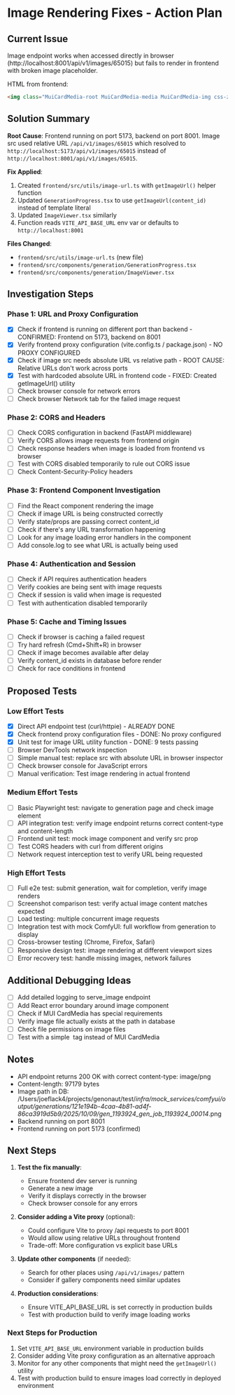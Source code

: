 # Image Rendering Fixes - Action Plan

## Current Issue
Image endpoint works when accessed directly in browser (http://localhost:8001/api/v1/images/65015) but fails to render in frontend with broken image placeholder.

HTML from frontend:
```html
<img class="MuiCardMedia-root MuiCardMedia-media MuiCardMedia-img css-zwexhw-MuiCardMedia-root" alt="cat" src="/api/v1/images/65015">
```

## Solution Summary

**Root Cause**: Frontend running on port 5173, backend on port 8001. Image src used relative URL `/api/v1/images/65015` which resolved to `http://localhost:5173/api/v1/images/65015` instead of `http://localhost:8001/api/v1/images/65015`.

**Fix Applied**:
1. Created `frontend/src/utils/image-url.ts` with `getImageUrl()` helper function
2. Updated `GenerationProgress.tsx` to use `getImageUrl(content_id)` instead of template literal
3. Updated `ImageViewer.tsx` similarly
4. Function reads `VITE_API_BASE_URL` env var or defaults to `http://localhost:8001`

**Files Changed**:
- `frontend/src/utils/image-url.ts` (new file)
- `frontend/src/components/generation/GenerationProgress.tsx`
- `frontend/src/components/generation/ImageViewer.tsx`

## Investigation Steps

### Phase 1: URL and Proxy Configuration
- [X] Check if frontend is running on different port than backend - CONFIRMED: Frontend on 5173, backend on 8001
- [X] Verify frontend proxy configuration (vite.config.ts / package.json) - NO PROXY CONFIGURED
- [X] Check if image src needs absolute URL vs relative path - ROOT CAUSE: Relative URLs don't work across ports
- [X] Test with hardcoded absolute URL in frontend code - FIXED: Created getImageUrl() utility
- [ ] Check browser console for network errors
- [ ] Check browser Network tab for the failed image request

### Phase 2: CORS and Headers
- [ ] Check CORS configuration in backend (FastAPI middleware)
- [ ] Verify CORS allows image requests from frontend origin
- [ ] Check response headers when image is loaded from frontend vs browser
- [ ] Test with CORS disabled temporarily to rule out CORS issue
- [ ] Check Content-Security-Policy headers

### Phase 3: Frontend Component Investigation
- [ ] Find the React component rendering the image
- [ ] Check if image URL is being constructed correctly
- [ ] Verify state/props are passing correct content_id
- [ ] Check if there's any URL transformation happening
- [ ] Look for any image loading error handlers in the component
- [ ] Add console.log to see what URL is actually being used

### Phase 4: Authentication and Session
- [ ] Check if API requires authentication headers
- [ ] Verify cookies are being sent with image requests
- [ ] Check if session is valid when image is requested
- [ ] Test with authentication disabled temporarily

### Phase 5: Cache and Timing Issues
- [ ] Check if browser is caching a failed request
- [ ] Try hard refresh (Cmd+Shift+R) in browser
- [ ] Check if image becomes available after delay
- [ ] Verify content_id exists in database before render
- [ ] Check for race conditions in frontend

## Proposed Tests

### Low Effort Tests
- [X] Direct API endpoint test (curl/httpie) - ALREADY DONE
- [X] Check frontend proxy configuration files - DONE: No proxy configured
- [X] Unit test for image URL utility function - DONE: 9 tests passing
- [ ] Browser DevTools network inspection
- [ ] Simple manual test: replace src with absolute URL in browser inspector
- [ ] Check browser console for JavaScript errors
- [ ] Manual verification: Test image rendering in actual frontend

### Medium Effort Tests
- [ ] Basic Playwright test: navigate to generation page and check image element
- [ ] API integration test: verify image endpoint returns correct content-type and content-length
- [ ] Frontend unit test: mock image component and verify src prop
- [ ] Test CORS headers with curl from different origins
- [ ] Network request interception test to verify URL being requested

### High Effort Tests
- [ ] Full e2e test: submit generation, wait for completion, verify image renders
- [ ] Screenshot comparison test: verify actual image content matches expected
- [ ] Load testing: multiple concurrent image requests
- [ ] Integration test with mock ComfyUI: full workflow from generation to display
- [ ] Cross-browser testing (Chrome, Firefox, Safari)
- [ ] Responsive design test: image rendering at different viewport sizes
- [ ] Error recovery test: handle missing images, network failures

## Additional Debugging Ideas
- [ ] Add detailed logging to serve_image endpoint
- [ ] Add React error boundary around image component
- [ ] Check if MUI CardMedia has special requirements
- [ ] Verify image file actually exists at the path in database
- [ ] Check file permissions on image files
- [ ] Test with a simple <img> tag instead of MUI CardMedia

## Notes
- API endpoint returns 200 OK with correct content-type: image/png
- Content-length: 97179 bytes
- Image path in DB: /Users/joeflack4/projects/genonaut/test/_infra/mock_services/comfyui/output/generations/121e194b-4caa-4b81-ad4f-86ca3919d5b9/2025/10/09/gen_1193924_gen_job_1193924_00014_.png
- Backend running on port 8001
- Frontend running on port 5173 (confirmed)

## Next Steps

1. **Test the fix manually**:
   - Ensure frontend dev server is running
   - Generate a new image
   - Verify it displays correctly in the browser
   - Check browser console for any errors

2. **Consider adding a Vite proxy** (optional):
   - Could configure Vite to proxy /api requests to port 8001
   - Would allow using relative URLs throughout frontend
   - Trade-off: More configuration vs explicit base URLs

3. **Update other components** (if needed):
   - Search for other places using `/api/v1/images/` pattern
   - Consider if gallery components need similar updates

4. **Production considerations**:
   - Ensure VITE_API_BASE_URL is set correctly in production builds
   - Test with production build to verify image loading works

### Next Steps for Production
1. Set `VITE_API_BASE_URL` environment variable in production builds
2. Consider adding Vite proxy configuration as an alternative approach
3. Monitor for any other components that might need the `getImageUrl()` utility
4. Test with production build to ensure images load correctly in deployed environment
